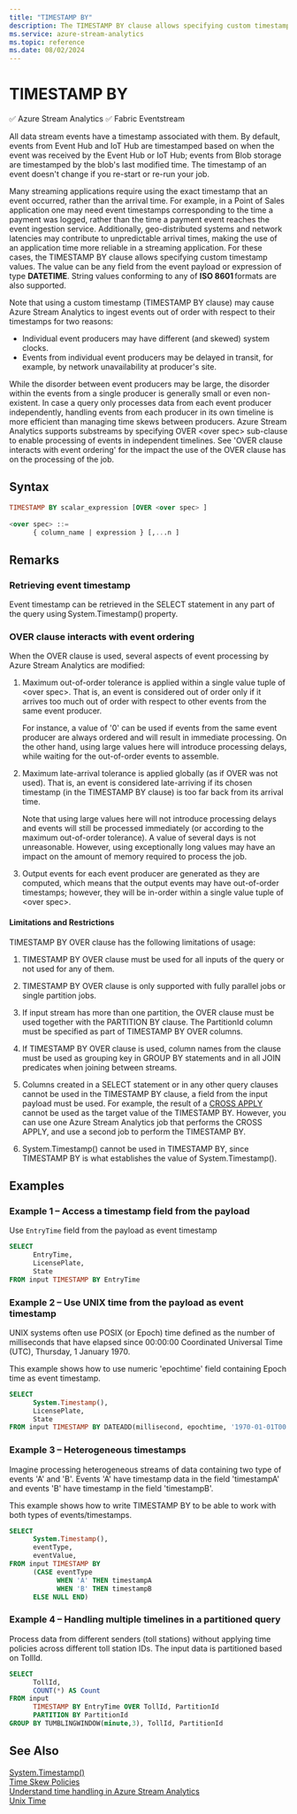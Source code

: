 ```yaml
---
title: "TIMESTAMP BY"
description: The TIMESTAMP BY clause allows specifying custom timestamp values.
ms.service: azure-stream-analytics
ms.topic: reference
ms.date: 08/02/2024
---
```

# TIMESTAMP BY
:white_check_mark: Azure Stream Analytics :white_check_mark: Fabric Eventstream

All data stream events have a timestamp associated with them. By default, events from Event Hub and IoT Hub are timestamped based on when the event was received by the Event Hub or IoT Hub; events from Blob storage are timestamped by the blob's last modified time. The timestamp of an event doesn't change if you re-start or re-run your job. 

Many streaming applications require using the exact timestamp that an event occurred, rather than the arrival time. For example, in a Point of Sales application one may need event timestamps corresponding to the time a payment was logged, rather than the time a payment event reaches the event ingestion service. Additionally, geo-distributed systems and network latencies may contribute to unpredictable arrival times, making the use of an application time more reliable in a streaming application. For these cases, the TIMESTAMP BY clause allows specifying custom timestamp values. The value can be any field from the event payload or expression of type **DATETIME**. String values conforming to any of **ISO 8601** formats are also supported.  
  
Note that using a custom timestamp (TIMESTAMP BY clause) may cause Azure Stream Analytics to ingest events out of order with respect to their timestamps for two reasons:
- Individual event producers may have different (and skewed) system clocks. 
- Events from individual event producers may be delayed in transit, for example, by network unavailability at producer's site. 

While the disorder between event producers may be large, the disorder within the events from a single producer is generally small or even non-existent. In case a query only processes data from each event producer independently, handling events from each producer in its own timeline is more efficient than managing time skews between producers. Azure Stream Analytics supports substreams by specifying OVER \<over spec> sub-clause to enable processing of events in independent timelines. See 'OVER clause interacts with event ordering' for the impact the use of the OVER clause has on the processing of the job. 
  
## Syntax

```SQL   
TIMESTAMP BY scalar_expression [OVER <over spec> ]  
      
<over spec> ::= 
      { column_name | expression } [,...n ]  
```  

## Remarks

### Retrieving event timestamp 

Event timestamp can be retrieved in the SELECT statement in any part of the query using System.Timestamp() property. 

### OVER clause interacts with event ordering

When the OVER clause is used, several aspects of event processing by Azure Stream Analytics are modified: 

1. Maximum out-of-order tolerance is applied within a single value tuple of \<over spec>. That is, an event is considered out of order only if it arrives too much out of order with respect to other events from the same event producer. 

   For instance, a value of '0' can be used if events from the same event producer are always ordered and will result in immediate processing. On the other hand, using large values here will introduce processing delays, while waiting for the out-of-order events to assemble. 
  
 2. Maximum late-arrival tolerance is applied globally (as if OVER was not used). That is, an event is considered late-arriving if its chosen timestamp (in the TIMESTAMP BY clause) is too far back from its arrival time. 

    Note that using large values here will not introduce processing delays and events will still be processed immediately (or according to the maximum out-of-order tolerance). A value of several days is not unreasonable. However, using exceptionally long values may have an impact on the amount of memory required to process the job. 
   
3. Output events for each event producer are generated as they are computed, which means that the output events may have out-of-order timestamps; however, they will be in-order within a single value tuple of \<over spec>. 
      

#### Limitations and Restrictions  
TIMESTAMP BY OVER clause has the following limitations of usage: 

1. TIMESTAMP BY OVER clause must be used for all inputs of the query or not used for any of them.

2. TIMESTAMP BY OVER clause is only supported with fully parallel jobs or single partition jobs.

3. If input stream has more than one partition, the OVER clause must be used together with the PARTITION BY clause. The PartitionId column must be specified as part of TIMESTAMP BY OVER columns.

4. If TIMESTAMP BY OVER clause is used, column names from the clause must be used as grouping key in GROUP BY statements and in all JOIN predicates when joining between streams.

5. Columns created in a SELECT statement or in any other query clauses cannot be used in the TIMESTAMP BY clause, a field from the input payload must be used. For example, the result of a [CROSS APPLY](apply-azure-stream-analytics.md) cannot be used as the target value of the TIMESTAMP BY. However, you can use one Azure Stream Analytics job that performs the CROSS APPLY, and use a second job to perform the TIMESTAMP BY.

6.  System.Timestamp() cannot be used in TIMESTAMP BY, since TIMESTAMP BY is what establishes the value of System.Timestamp().

  
## Examples

### Example 1 – Access a timestamp field from the payload 

Use `EntryTime` field from the payload as event timestamp 
 
```SQL  
SELECT  
      EntryTime,  
      LicensePlate,  
      State   
FROM input TIMESTAMP BY EntryTime  
```  
  
### Example 2 – Use UNIX time from the payload as event timestamp  

UNIX systems often use POSIX (or Epoch) time defined as the number of milliseconds that have elapsed since 00:00:00 Coordinated Universal Time (UTC), Thursday, 1 January 1970.  
  
 This example shows how to use numeric 'epochtime' field containing Epoch time as event timestamp. 
 
```SQL  
SELECT  
      System.Timestamp(),  
      LicensePlate,  
      State  
FROM input TIMESTAMP BY DATEADD(millisecond, epochtime, '1970-01-01T00:00:00Z')  
```  
  
### Example 3 – Heterogeneous timestamps    

Imagine processing heterogeneous streams of data containing two type of events 'A' and 'B'. Events 'A' have timestamp data in the field 'timestampA' and events 'B' have timestamp in the field 'timestampB'.  
  
 This example shows how to write TIMESTAMP BY to be able to work with both types of events/timestamps. 
  
```SQL  
SELECT  
      System.Timestamp(),  
      eventType,  
      eventValue,  
FROM input TIMESTAMP BY  
      (CASE eventType   
            WHEN 'A' THEN timestampA  
            WHEN 'B' THEN timestampB  
      ELSE NULL END) 
```  

### Example 4 – Handling multiple timelines in a partitioned query

Process data from different senders (toll stations) without applying time policies across different toll station IDs. The input data is partitioned based on TollId.

```SQL
SELECT
      TollId,
      COUNT(*) AS Count
FROM input
      TIMESTAMP BY EntryTime OVER TollId, PartitionId
      PARTITION BY PartitionId
GROUP BY TUMBLINGWINDOW(minute,3), TollId, PartitionId
 ```
 
## See Also  
 [System.Timestamp()](system-timestamp-stream-analytics.md)   
 [Time Skew Policies](time-skew-policies-azure-stream-analytics.md)   
 [Understand time handling in Azure Stream Analytics](/azure/stream-analytics/stream-analytics-time-handling)   
 [Unix Time](https://en.wikipedia.org/wiki/Unix_time)  
